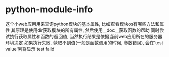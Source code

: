 # python-module-info

这个小web应用用来查询python模块的基本属性, 比如查看模块os有哪些方法和属性
其原理是使用dir获取模块的所有属性, 然后使用__doc__获取函数的帮助
同时尝试执行获取属性和函数的返回值, 当然执行结果是依据当前web应用所在的服务器环境决定
如果执行失败, 获取不到值(一般是函数调用的时候, 参数错误), 会在'test value'列将显示'test faild'
